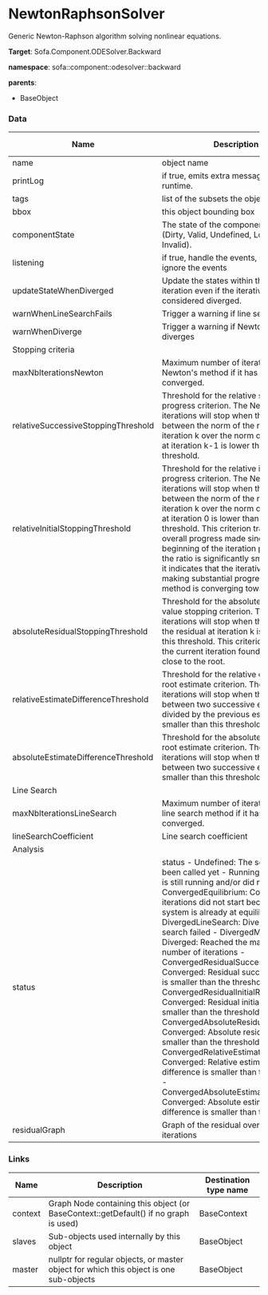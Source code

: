 <!-- generate_doc -->
# NewtonRaphsonSolver

Generic Newton-Raphson algorithm solving nonlinear equations.


__Target__: Sofa.Component.ODESolver.Backward

__namespace__: sofa::component::odesolver::backward

__parents__:

- BaseObject

### Data

<table>
    <thead>
        <tr>
            <th>Name</th>
            <th>Description</th>
            <th>Default value</th>
        </tr>
    </thead>
    <tbody>
	<tr>
		<td>name</td>
		<td>
object name
		</td>
		<td>unnamed</td>
	</tr>
	<tr>
		<td>printLog</td>
		<td>
if true, emits extra messages at runtime.
		</td>
		<td>0</td>
	</tr>
	<tr>
		<td>tags</td>
		<td>
list of the subsets the object belongs to
		</td>
		<td></td>
	</tr>
	<tr>
		<td>bbox</td>
		<td>
this object bounding box
		</td>
		<td></td>
	</tr>
	<tr>
		<td>componentState</td>
		<td>
The state of the component among (Dirty, Valid, Undefined, Loading, Invalid).
		</td>
		<td>Undefined</td>
	</tr>
	<tr>
		<td>listening</td>
		<td>
if true, handle the events, otherwise ignore the events
		</td>
		<td>0</td>
	</tr>
	<tr>
		<td>updateStateWhenDiverged</td>
		<td>
Update the states within the last iteration even if the iterative process is considered diverged.
		</td>
		<td>1</td>
	</tr>
	<tr>
		<td>warnWhenLineSearchFails</td>
		<td>
Trigger a warning if line search fails
		</td>
		<td>1</td>
	</tr>
	<tr>
		<td>warnWhenDiverge</td>
		<td>
Trigger a warning if Newton-Raphson diverges
		</td>
		<td>1</td>
	</tr>
	<tr>
		<td colspan="3">Stopping criteria</td>
	</tr>
	<tr>
		<td>maxNbIterationsNewton</td>
		<td>
Maximum number of iterations of the Newton's method if it has not converged.
		</td>
		<td>1</td>
	</tr>
	<tr>
		<td>relativeSuccessiveStoppingThreshold</td>
		<td>
Threshold for the relative successive progress criterion. The Newton iterations will stop when the ratio between the norm of the residual at iteration k over the norm of the residual at iteration k-1 is lower than this threshold.
		</td>
		<td>1e-05</td>
	</tr>
	<tr>
		<td>relativeInitialStoppingThreshold</td>
		<td>
Threshold for the relative initial progress criterion. The Newton iterations will stop when the ratio between the norm of the residual at iteration k over the norm of the residual at iteration 0 is lower than this threshold. This criterion tracks the overall progress made since the beginning of the iteration process. If the ratio is significantly smaller than 1, it indicates that the iterative process is making substantial progress, and the method is converging toward the root.
		</td>
		<td>1e-05</td>
	</tr>
	<tr>
		<td>absoluteResidualStoppingThreshold</td>
		<td>
Threshold for the absolute function value stopping criterion. The Newton iterations will stop when the norm of the residual at iteration k is lower than this threshold. This criterion indicates the current iteration found an estimate close to the root.
		</td>
		<td>1e-05</td>
	</tr>
	<tr>
		<td>relativeEstimateDifferenceThreshold</td>
		<td>
Threshold for the relative change in root estimate criterion. The Newton iterations will stop when the difference between two successive estimates divided by the previous estimate is smaller than this threshold
		</td>
		<td>0</td>
	</tr>
	<tr>
		<td>absoluteEstimateDifferenceThreshold</td>
		<td>
Threshold for the absolute change in root estimate criterion. The Newton iterations will stop when the difference between two successive estimates is smaller than this threshold.
		</td>
		<td>0</td>
	</tr>
	<tr>
		<td colspan="3">Line Search</td>
	</tr>
	<tr>
		<td>maxNbIterationsLineSearch</td>
		<td>
Maximum number of iterations of the line search method if it has not converged.
		</td>
		<td>5</td>
	</tr>
	<tr>
		<td>lineSearchCoefficient</td>
		<td>
Line search coefficient
		</td>
		<td>0.5</td>
	</tr>
	<tr>
		<td colspan="3">Analysis</td>
	</tr>
	<tr>
		<td>status</td>
		<td>
status
- Undefined: The solver has not been called yet
- Running: The solver is still running and/or did not finish
- ConvergedEquilibrium: Converged: the iterations did not start because the system is already at equilibrium
- DivergedLineSearch: Diverged: line search failed
- DivergedMaxIterations: Diverged: Reached the maximum number of iterations
- ConvergedResidualSuccessiveRatio: Converged: Residual successive ratio is smaller than the threshold
- ConvergedResidualInitialRatio: Converged: Residual initial ratio is smaller than the threshold
- ConvergedAbsoluteResidual: Converged: Absolute residual is smaller than the threshold
- ConvergedRelativeEstimateDifference: Converged: Relative estimate difference is smaller than the threshold
- ConvergedAbsoluteEstimateDifference: Converged: Absolute estimate difference is smaller than the threshold
		</td>
		<td>Undefined</td>
	</tr>
	<tr>
		<td>residualGraph</td>
		<td>
Graph of the residual over the iterations
		</td>
		<td></td>
	</tr>

</tbody>
</table>

### Links


| Name | Description | Destination type name |
| ---- | ----------- | --------------------- |
|context|Graph Node containing this object (or BaseContext::getDefault() if no graph is used)|BaseContext|
|slaves|Sub-objects used internally by this object|BaseObject|
|master|nullptr for regular objects, or master object for which this object is one sub-objects|BaseObject|

